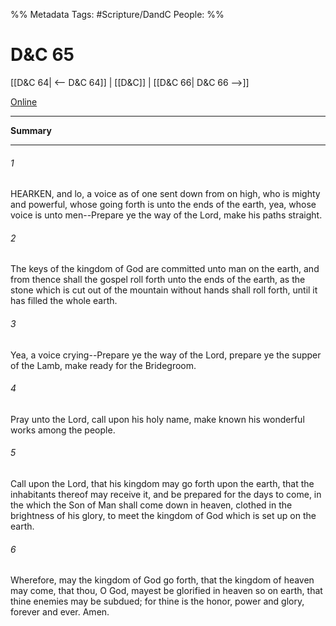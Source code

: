 %% Metadata
Tags: #Scripture/DandC
People: 
%%
# D&C 65
[[D&C 64| <-- D&C 64]] | [[D&C]] | [[D&C 66| D&C 66 -->]]

[Online](https://churchofjesuschrist.org/study/scriptures/dc-testament/dc/65?lang=eng)

---
__Summary__



---
###### 1
HEARKEN, and lo, a voice as of one sent down from on high, who is mighty and powerful, whose going forth is unto the ends of the earth, yea, whose voice is unto men--Prepare ye the way of the Lord, make his paths straight.
###### 2
The keys of the kingdom of God are committed unto man on the earth, and from thence shall the gospel roll forth unto the ends of the earth, as the stone which is cut out of the mountain without hands shall roll forth, until it has filled the whole earth.
###### 3
Yea, a voice crying--Prepare ye the way of the Lord, prepare ye the supper of the Lamb, make ready for the Bridegroom.
###### 4
Pray unto the Lord, call upon his holy name, make known his wonderful works among the people.
###### 5
Call upon the Lord, that his kingdom may go forth upon the earth, that the inhabitants thereof may receive it, and be prepared for the days to come, in the which the Son of Man shall come down in heaven, clothed in the brightness of his glory, to meet the kingdom of God which is set up on the earth.
###### 6
Wherefore, may the kingdom of God go forth, that the kingdom of heaven may come, that thou, O God, mayest be glorified in heaven so on earth, that thine enemies may be subdued; for thine is the honor, power and glory, forever and ever. Amen.




